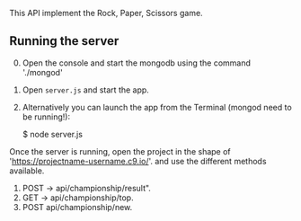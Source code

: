 This API implement the Rock, Paper, Scissors game.

## Running the server
0) Open the console and start the mongodb using the command './mongod'

1) Open `server.js` and start the app.

2) Alternatively you can launch the app from the Terminal (mongod need to be running!):

    $ node server.js

Once the server is running, open the project in the shape of 'https://projectname-username.c9.io/'. and use the different methods available.

 
1) POST -> api/championship/result".
2) GET -> api/championship/top.
3) POST api/championship/new.


